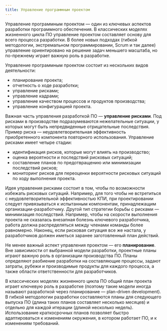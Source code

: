 ```yaml
---
title: Управление программным проектом
---
```


Управление программным проектом — один из ключевых аспектов разработки программного обеспечения. 
В классических моделях жизненного цикла ПО управление проектом составляет основу для всего процесса разработки. 
В более новых подходах (гибкой методологии, экстремальном программировании, Scrum и так далее) 
управление ориентировано на решение задач меньшего масштаба, но по-прежнему играет важную роль в разработке.

Управление программным проектом состоит из нескольких видов деятельности:

  * планирование проекта;
  * отчетность о ходе разработки;
  * управление рисками;
  * управление кадрами;
  * управление качеством процессов и продуктов производства;
  * управление конфигурацией проекта.

Важная часть управления разработкой ПО — **управление рисками**. Под рисками в производстве подразумеваются 
нежелательные ситуации, у которых могут быть непредвиденные отрицательные последствия. 
Пример риска — неудовлетворительная эффективность приобретенного компонента повторного использования. 
Управление рисками имеет четыре стадии:

  * идентификация рисков, которые могут влиять на производство;
  * оценка вероятности и последствий рисковых ситуаций;
  * составление планов по предотвращению или минимизации последствий рисков;
  * мониторинг рисков для переоценки вероятности рисковых ситуаций по ходу выполнения проекта.

Идея управления рисками состоит в том, чтобы по возможности избежать рисковых ситуаций. Например, 
для того чтобы не встретиться с неудовлетворительной эффективностью КПИ, при проектировании следует привязываться 
к испытанным компонентам, принадлежащим организации-разработчику. Другой тип стратегии борьбы с рисками — минимизация последствий. 
Например, чтобы на скорости выполнения проекта не сказалась внезапная болезнь ключевого разработчика, 
работа должна распределяться между членами команды более равномерно. Наконец, если рисковая ситуация все же настала, 
у разработчиков должен иметься заранее заготовленный план действий.

Не менее важный аспект управления проектом — его **планирование**. Вне зависимости от выбранной модели разработки, 
проектные планы играют важную роль в организации производства ПО. Планы определяют разбиение разработки на составляющие процессы, 
задают затраты, рубежи и производимые продукты для каждого процесса, а также области ответственности для разработчиков.

В классических моделях жизненного цикла ПО общий план проекта играет ключевую роль в разработке 
(поэтому такие модели иногда называют разработкой через планирование — plan-driven development). 
В гибкой методологии разработки составляются планы для следующего выпуска ПО (длина таких планов составляет несколько месяцев) 
и отдельно для каждой итерации (длиной несколько недель). Использование краткосрочных планов позволяет 
быстро адаптироваться к изменениям окружения, в котором работает ПО, и к изменениям требований.

